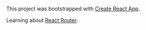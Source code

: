 This project was bootstrapped with [Create React App](https://github.com/facebook/create-react-app).

Learning about [React Router](https://reactrouter.com/web/guides/quick-start).
